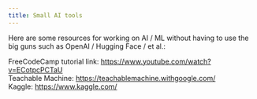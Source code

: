 ```yaml
---
title: Small AI tools
---
```


Here are some resources for working on AI / ML without having to use the big guns such as OpenAI / Hugging Face / et al.:

FreeCodeCamp tutorial link: https://www.youtube.com/watch?v=ECotpcPCTaU  
Teachable Machine: https://teachablemachine.withgoogle.com/  
Kaggle: https://www.kaggle.com/
